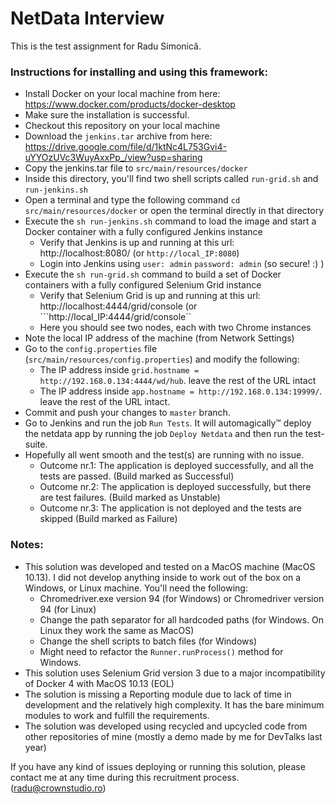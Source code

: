 # NetData Interview

This is the test assignment for Radu Simonică.

### Instructions for installing and using this framework:
* Install Docker on your local machine from here: https://www.docker.com/products/docker-desktop
* Make sure the installation is successful.
* Checkout this repository on your local machine
* Download the ```jenkins.tar``` archive from here: https://drive.google.com/file/d/1ktNc4L753Gvi4-uYYOzUVc3WuyAxxPp_/view?usp=sharing
* Copy the jenkins.tar file to ```src/main/resources/docker```
* Inside this directory, you'll find two shell scripts called ```run-grid.sh``` and ```run-jenkins.sh```
* Open a terminal and type the following command ```cd src/main/resources/docker``` or open the terminal directly in that directory
* Execute the ```sh run-jenkins.sh``` command to load the image and start a Docker container with a fully configured Jenkins instance
  * Verify that Jenkins is up and running at this url: http://localhost:8080/ (or ```http://local_IP:8080```)
  * Login into Jenkins using ```user: admin``` ```password: admin``` (so secure! :) )
* Execute the ```sh run-grid.sh``` command to build a set of Docker containers with a fully configured Selenium Grid instance
  * Verify that Selenium Grid is up and running at this url: http://localhost:4444/grid/console (or ```http://local_IP:4444/grid/console``
  * Here you should see two nodes, each with two Chrome instances
* Note the local IP address of the machine (from Network Settings)
* Go to the ```config.properties``` file (```src/main/resources/config.properties```) and modify the following:
  * The IP address inside ```grid.hostname = http://192.168.0.134:4444/wd/hub```. leave the rest of the URL intact
  * The IP address inside ```app.hostname = http://192.168.0.134:19999/```. leave the rest of the URL intact.
* Commit and push your changes to ```master``` branch.
* Go to Jenkins and run the job ```Run Tests```. It will automagically™ deploy the netdata app by running the job ```Deploy Netdata``` and then run the test-suite.
* Hopefully all went smooth and the test(s) are running with no issue.
    * Outcome nr.1: The application is deployed successfully, and all the tests are passed. (Build marked as Successful)
    * Outcome nr.2: The application is deployed successfully, but there are test failures. (Build marked as Unstable)
    * Outcome nr.3: The application is not deployed and the tests are skipped (Build marked as Failure)
    
### Notes:
* This solution was developed and tested on a MacOS machine (MacOS 10.13). I did not develop anything inside to work out of the box on a Windows, or Linux machine. You'll need the following:
  * Chromedriver.exe version 94 (for Windows) or Chromedriver version 94 (for Linux)
  * Change the path separator for all hardcoded paths (for Windows. On Linux they work the same as MacOS)
  * Change the shell scripts to batch files (for Windows)
  * Might need to refactor the ```Runner.runProcess()``` method for Windows.
* This solution uses Selenium Grid version 3 due to a major incompatibility of Docker 4 with MacOS 10.13 (EOL)
* The solution is missing a Reporting module due to lack of time in development and the relatively high complexity. It has the bare minimum modules to work and fulfill the requirements.
* The solution was developed using recycled and upcycled code from other repositories of mine (mostly a demo made by me for DevTalks last year)

If you have any kind of issues deploying or running this solution, please contact me at any time during this recruitment process. (radu@crownstudio.ro)